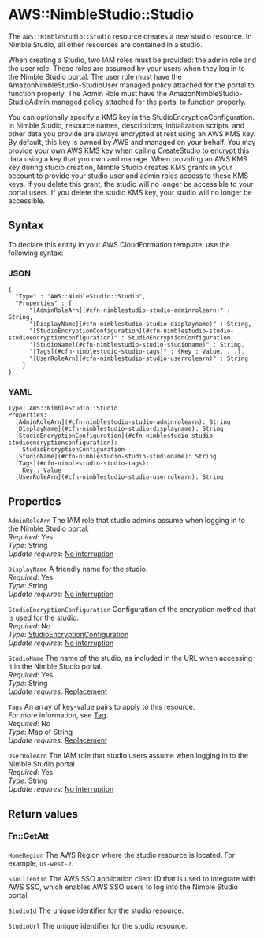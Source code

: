 # AWS::NimbleStudio::Studio<a name="aws-resource-nimblestudio-studio"></a>

The `AWS::NimbleStudio::Studio` resource creates a new studio resource\. In Nimble Studio, all other resources are contained in a studio\. 

When creating a Studio, two IAM roles must be provided: the admin role and the user role\. These roles are assumed by your users when they log in to the Nimble Studio portal\. The user role must have the AmazonNimbleStudio\-StudioUser managed policy attached for the portal to function properly\. The Admin Role must have the AmazonNimbleStudio\-StudioAdmin managed policy attached for the portal to function properly\.

You can optionally specify a KMS key in the StudioEncryptionConfiguration\. In Nimble Studio, resource names, descriptions, initialization scripts, and other data you provide are always encrypted at rest using an AWS KMS key\. By default, this key is owned by AWS and managed on your behalf\. You may provide your own AWS KMS key when calling CreateStudio to encrypt this data using a key that you own and manage\. When providing an AWS KMS key during studio creation, Nimble Studio creates KMS grants in your account to provide your studio user and admin roles access to these KMS keys\. If you delete this grant, the studio will no longer be accessible to your portal users\. If you delete the studio KMS key, your studio will no longer be accessible\.

## Syntax<a name="aws-resource-nimblestudio-studio-syntax"></a>

To declare this entity in your AWS CloudFormation template, use the following syntax:

### JSON<a name="aws-resource-nimblestudio-studio-syntax.json"></a>

```
{
  "Type" : "AWS::NimbleStudio::Studio",
  "Properties" : {
      "[AdminRoleArn](#cfn-nimblestudio-studio-adminrolearn)" : String,
      "[DisplayName](#cfn-nimblestudio-studio-displayname)" : String,
      "[StudioEncryptionConfiguration](#cfn-nimblestudio-studio-studioencryptionconfiguration)" : StudioEncryptionConfiguration,
      "[StudioName](#cfn-nimblestudio-studio-studioname)" : String,
      "[Tags](#cfn-nimblestudio-studio-tags)" : {Key : Value, ...},
      "[UserRoleArn](#cfn-nimblestudio-studio-userrolearn)" : String
    }
}
```

### YAML<a name="aws-resource-nimblestudio-studio-syntax.yaml"></a>

```
Type: AWS::NimbleStudio::Studio
Properties: 
  [AdminRoleArn](#cfn-nimblestudio-studio-adminrolearn): String
  [DisplayName](#cfn-nimblestudio-studio-displayname): String
  [StudioEncryptionConfiguration](#cfn-nimblestudio-studio-studioencryptionconfiguration): 
    StudioEncryptionConfiguration
  [StudioName](#cfn-nimblestudio-studio-studioname): String
  [Tags](#cfn-nimblestudio-studio-tags): 
    Key : Value
  [UserRoleArn](#cfn-nimblestudio-studio-userrolearn): String
```

## Properties<a name="aws-resource-nimblestudio-studio-properties"></a>

`AdminRoleArn`  <a name="cfn-nimblestudio-studio-adminrolearn"></a>
The IAM role that studio admins assume when logging in to the Nimble Studio portal\.  
*Required*: Yes  
*Type*: String  
*Update requires*: [No interruption](https://docs.aws.amazon.com/AWSCloudFormation/latest/UserGuide/using-cfn-updating-stacks-update-behaviors.html#update-no-interrupt)

`DisplayName`  <a name="cfn-nimblestudio-studio-displayname"></a>
A friendly name for the studio\.   
*Required*: Yes  
*Type*: String  
*Update requires*: [No interruption](https://docs.aws.amazon.com/AWSCloudFormation/latest/UserGuide/using-cfn-updating-stacks-update-behaviors.html#update-no-interrupt)

`StudioEncryptionConfiguration`  <a name="cfn-nimblestudio-studio-studioencryptionconfiguration"></a>
Configuration of the encryption method that is used for the studio\.  
*Required*: No  
*Type*: [StudioEncryptionConfiguration](aws-properties-nimblestudio-studio-studioencryptionconfiguration.md)  
*Update requires*: [No interruption](https://docs.aws.amazon.com/AWSCloudFormation/latest/UserGuide/using-cfn-updating-stacks-update-behaviors.html#update-no-interrupt)

`StudioName`  <a name="cfn-nimblestudio-studio-studioname"></a>
The name of the studio, as included in the URL when accessing it in the Nimble Studio portal\.  
*Required*: Yes  
*Type*: String  
*Update requires*: [Replacement](https://docs.aws.amazon.com/AWSCloudFormation/latest/UserGuide/using-cfn-updating-stacks-update-behaviors.html#update-replacement)

`Tags`  <a name="cfn-nimblestudio-studio-tags"></a>
An array of key\-value pairs to apply to this resource\.  
For more information, see [Tag](https://docs.aws.amazon.com/AWSCloudFormation/latest/UserGuide/aws-properties-resource-tags.html)\.  
*Required*: No  
*Type*: Map of String  
*Update requires*: [Replacement](https://docs.aws.amazon.com/AWSCloudFormation/latest/UserGuide/using-cfn-updating-stacks-update-behaviors.html#update-replacement)

`UserRoleArn`  <a name="cfn-nimblestudio-studio-userrolearn"></a>
The IAM role that studio users assume when logging in to the Nimble Studio portal\.   
*Required*: Yes  
*Type*: String  
*Update requires*: [No interruption](https://docs.aws.amazon.com/AWSCloudFormation/latest/UserGuide/using-cfn-updating-stacks-update-behaviors.html#update-no-interrupt)

## Return values<a name="aws-resource-nimblestudio-studio-return-values"></a>

### Fn::GetAtt<a name="aws-resource-nimblestudio-studio-return-values-fn--getatt"></a>

#### <a name="aws-resource-nimblestudio-studio-return-values-fn--getatt-fn--getatt"></a>

`HomeRegion`  <a name="HomeRegion-fn::getatt"></a>
The AWS Region where the studio resource is located\. For example, `us-west-2`\.

`SsoClientId`  <a name="SsoClientId-fn::getatt"></a>
The AWS SSO application client ID that is used to integrate with AWS SSO, which enables AWS SSO users to log into the Nimble Studio portal\.

`StudioId`  <a name="StudioId-fn::getatt"></a>
The unique identifier for the studio resource\.

`StudioUrl`  <a name="StudioUrl-fn::getatt"></a>
The unique identifier for the studio resource\.